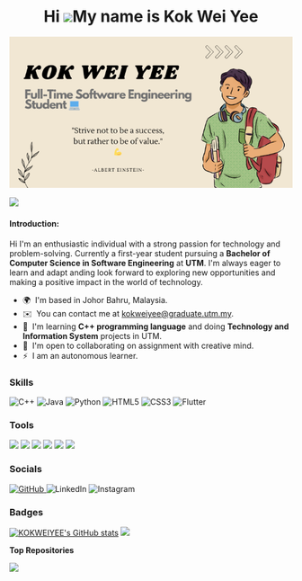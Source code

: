 # <div align="center">Hi ![](https://user-images.githubusercontent.com/18350557/176309783-0785949b-9127-417c-8b55-ab5a4333674e.gif)My name is Kok Wei Yee

<p align="center">
<img src="https://github.com/KOKWEIYEE/KOKWEIYEE/blob/main/profile.github.png"><picture>

![](https://komarev.com/ghpvc/?username=KOKWEIYEE&label=PROFILE+VIEWS)
#### Introduction:
Hi I'm an enthusiastic individual with a strong passion for technology and problem-solving. Currently a first-year student pursuing a **Bachelor of Computer Science in Software Engineering** at **UTM**. I'm always eager to learn and adapt anding look forward to exploring new opportunities and making a positive impact in the world of technology.
* 🌍  I'm based in Johor Bahru, Malaysia.
* ✉️  You can contact me at [kokweiyee@graduate.utm.my](mailto:kokweiyee@graduate.utm.my).
* 🧠  I'm learning **C++ programming language** and doing **Technology and Information System** projects in UTM.
* 🤝  I'm open to collaborating on assignment with creative mind.
* ⚡  I am an autonomous learner.

### Skills
<p>
<img src="https://cdn.jsdelivr.net/gh/devicons/devicon/icons/cplusplus/cplusplus-original.svg" alt="C++" width="36" height="36"/>
<img src="https://cdn.jsdelivr.net/gh/devicons/devicon/icons/java/java-original.svg" alt="Java" width="36" height="36"/>
<img src="https://cdn.jsdelivr.net/gh/devicons/devicon/icons/python/python-original.svg" alt="Python" width="36" height="36"/>
<img src="https://cdn.jsdelivr.net/gh/devicons/devicon/icons/html5/html5-original.svg" alt="HTML5" width="36" height="36"/>
<img src="https://cdn.jsdelivr.net/gh/devicons/devicon/icons/css3/css3-original.svg" alt="CSS3" width="36" height="36"/>
<img src="https://cdn.jsdelivr.net/gh/devicons/devicon/icons/flutter/flutter-original.svg" alt="Flutter" width="36" height="36"/>
</p>


### Tools

<p align="left"><img src="https://img.shields.io/badge/ChatGPT-74aa9c?style=for-the-badge&logo=openai&logoColor=white">
<img src="https://img.shields.io/badge/Canva-%2300C4CC.svg?&style=for-the-badge&logo=Canva&logoColor=white" />
<img src="https://img.shields.io/badge/Microsoft_Word-2B579A?style=for-the-badge&logo=microsoft-word&logoColor=white">
<img src="https://img.shields.io/badge/Microsoft_PowerPoint-B7472A?style=for-the-badge&logo=microsoft-powerpoint&logoColor=white">
<img src="https://img.shields.io/badge/Microsoft_Excel-217346?style=for-the-badge&logo=microsoft-excel&logoColor=white">
<img src="https://img.shields.io/badge/Visual%20Studio%20Code-0078d7.svg?style=for-the-badge&logo=visual-studio-code&logoColor=white">

### Socials

<!--<a href="https://www.github.com/KOKWEIYEE" target="_blank" rel="noreferrer"> <picture> <source media="(prefers-color-scheme: dark)" srcset="https://raw.githubusercontent.com/danielcranney/readme-generator/main/public/icons/socials/github-dark.svg" /> <source media="(prefers-color-scheme: light)" srcset="https://raw.githubusercontent.com/danielcranney/readme-generator/main/public/icons/socials/github.svg" /> <img src="https://raw.githubusercontent.com/danielcranney/readme-generator/main/public/icons/socials/github.svg" width="32" height="32" /> </picture> </a> <a href="http://www.instagram.com/weiyee36?utm_source=qr&igsh=eTZyb3I4a2RodXlo" target="_blank" rel="noreferrer"> <picture> <source media="(prefers-color-scheme: dark)" srcset="undefined" /> <source media="(prefers-color-scheme: light)" srcset="https://raw.githubusercontent.com/danielcranney/readme-generator/main/public/icons/socials/instagram.svg" /> <img src="https://raw.githubusercontent.com/danielcranney/readme-generator/main/public/icons/socials/instagram.svg" width="32" height="32" /> </picture> </a> <a href="https://www.linkedin.com/in/kok-wei-yee-791282282?utm_source=share&utm_campaign=share_via&utm_content=profile&utm_medium=android_app" target="_blank" rel="noreferrer"> <picture> <source media="(prefers-color-scheme: dark)" srcset="https://raw.githubusercontent.com/danielcranney/readme-generator/main/public/icons/socials/linkedin-dark.svg" /> <source media="(prefers-color-scheme: light)" srcset="https://raw.githubusercontent.com/danielcranney/readme-generator/main/public/icons/socials/linkedin.svg" /> <img src="https://raw.githubusercontent.com/danielcranney/readme-generator/main/public/icons/socials/linkedin.svg" width="32" height="32" /> </picture> </a></p>-->

<p align="left">
  <a href="https://github.com/KOKWEIYEE" target="_blank">
    <img src="https://cdn.jsdelivr.net/gh/devicons/devicon/icons/github/github-original.svg" alt="GitHub" width="36" height="36" style="text-decoration:none;"/>
  </a>
  <a href="https://linkedin.com/in/kok-wei-yee-791282282?utm_source=share&utm_campaign=share_via&utm_content=profile&utm_medium=android_app" style="text-decoration:none;" target="_blank">
    <img src="https://cdn.jsdelivr.net/gh/devicons/devicon/icons/linkedin/linkedin-original.svg" alt="LinkedIn" width="36" height="36" style="text-decoration:none;"/>
  </a>
  <a href="https://instagram.com/weiyee36" style="text-decoration:none;" target="_blank">
    <img src="https://cdn.simpleicons.org/instagram/E4405F" alt="Instagram" width="36" height="36" style="text-decoration:none;"/>
  </a>
</p>

### Badges
<a href="http://www.github.com/KOKWEIYEE"><img src="https://github-readme-stats.vercel.app/api?username=KOKWEIYEE&show_icons=true&hide=&count_private=true&title_color=ffffff&text_color=ffffff&icon_color=3382ed&bg_color=1c1917&hide_border=true&show_icons=true" alt="KOKWEIYEE's GitHub stats" /></a>
<a href="http://www.github.com/KOKWEIYEE"><img src="https://github-readme-streak-stats.herokuapp.com/?user=KOKWEIYEE&stroke=ffffff&background=1c1917&ring=ffffff&fire=ffffff&currStreakNum=ffffff&currStreakLabel=ffffff&sideNums=ffffff&sideLabels=ffffff&dates=ffffff&hide_border=true" /></a>

<b>Top Repositories</b>

<div width="100%" align="center"><a href="https://github.com/KOKWEIYEE/eportfolio-SECP1013" align="left"><img align="left" width="45%" src="https://github-readme-stats.vercel.app/api/pin/?username=KOKWEIYEE&repo=eportfolio-SECP1013&title_color=ffffff&text_color=ffffff&icon_color=3382ed&bg_color=1c1917&hide_border=true&locale=en" /></a>

